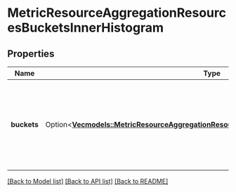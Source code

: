 # MetricResourceAggregationResourcesBucketsInnerHistogram

## Properties

Name | Type | Description | Notes
------------ | ------------- | ------------- | -------------
**buckets** | Option<[**Vec<models::MetricResourceAggregationResourcesBucketsInnerHistogramBucketsInner>**](MetricResourceAggregation_resources_buckets_inner_histogram_buckets_inner.md)> | Array of resource usage by interval  > Note: A metric will have either a `counter` or `gauge` value  | [optional]

[[Back to Model list]](../README.md#documentation-for-models) [[Back to API list]](../README.md#documentation-for-api-endpoints) [[Back to README]](../README.md)


